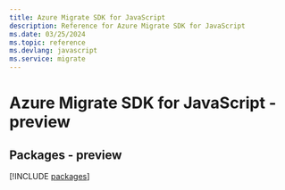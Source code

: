 ```yaml
---
title: Azure Migrate SDK for JavaScript
description: Reference for Azure Migrate SDK for JavaScript
ms.date: 03/25/2024
ms.topic: reference
ms.devlang: javascript
ms.service: migrate
---
```

# Azure Migrate SDK for JavaScript - preview
## Packages - preview
[!INCLUDE [packages](migrate-index.md)]